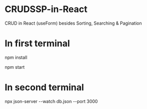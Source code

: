 # CRUDSSP-in-React
CRUD in React (useForm) besides Sorting, Searching &amp; Pagination

# In first terminal

npm install

npm start

# In second terminal

npx json-server --watch db.json --port 3000

